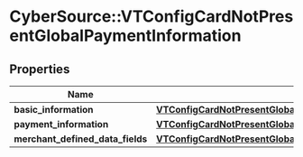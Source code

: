 # CyberSource::VTConfigCardNotPresentGlobalPaymentInformation

## Properties
Name | Type | Description | Notes
------------ | ------------- | ------------- | -------------
**basic_information** | [**VTConfigCardNotPresentGlobalPaymentInformationBasicInformation**](VTConfigCardNotPresentGlobalPaymentInformationBasicInformation.md) |  | [optional] 
**payment_information** | [**VTConfigCardNotPresentGlobalPaymentInformationPaymentInformation**](VTConfigCardNotPresentGlobalPaymentInformationPaymentInformation.md) |  | [optional] 
**merchant_defined_data_fields** | [**VTConfigCardNotPresentGlobalPaymentInformationMerchantDefinedDataFields**](VTConfigCardNotPresentGlobalPaymentInformationMerchantDefinedDataFields.md) |  | [optional] 


